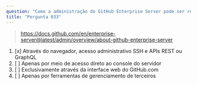 ```yaml
---
question: "Como a administração do GitHub Enterprise Server pode ser realizada?"
title: "Pergunta 033"
---
```


> https://docs.github.com/en/enterprise-server@latest/admin/overview/about-github-enterprise-server
1. [x] Através do navegador, acesso administrativo SSH e APIs REST ou GraphQL
1. [ ] Apenas por meio de acesso direto ao console do servidor
1. [ ] Exclusivamente através da interface web do GitHub.com
1. [ ] Apenas por ferramentas de gerenciamento de terceiros

